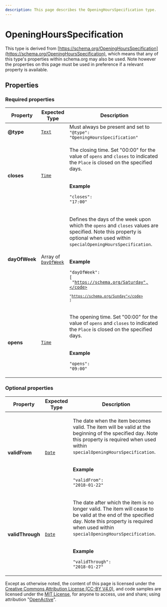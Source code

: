 ```yaml
---
description: This page describes the OpeningHoursSpecification type.
---
```


# OpeningHoursSpecification

This type is derived from [https://schema.org/OpeningHoursSpecification](https://schema.org/OpeningHoursSpecification), which means that any of this type's properties within schema.org may also be used. Note however the properties on this page must be used in preference if a relevant property is available.

## **Properties**

### **Required properties**

| Property      | Expected Type                                         | Description                                                                                                                                                                                                                                                                                                                                                                                              |
| ------------- | ----------------------------------------------------- | -------------------------------------------------------------------------------------------------------------------------------------------------------------------------------------------------------------------------------------------------------------------------------------------------------------------------------------------------------------------------------------------------------- |
| **@type**     |  [`Text`](https://schema.org/Text)                    |  Must always be present and set to `"@type": "OpeningHoursSpecification"`                                                                                                                                                                                                                                                                                                                                |
| **closes**    |  [`Time`](https://schema.org/Time)                    | <p>The closing time. Set "00:00" for the value of <code>opens</code> and <code>closes</code> to indicated the <code>Place</code> is closed on the specified days.</p><p><br><strong>Example</strong></p><p><code>"closes": "17:00"</code></p>                                                                                                                                                            |
| **dayOfWeek** |  Array of [`DayOfWeek`](https://schema.org/DayOfWeek) | <p>Defines the days of the week upon which the <code>opens</code> and <code>closes</code> values are specified. Note this property is optional when used within <code>specialOpeningHoursSpecification</code>.</p><p><br><strong>Example</strong></p><p><code>"dayOfWeek": [</code><br><code>  "https://schema.org/Saturday",</code><br><code>  "https://schema.org/Sunday"</code><br><code>]</code></p> |
| **opens**     |  [`Time`](https://schema.org/Time)                    | <p>The opening time. Set "00:00" for the value of <code>opens</code> and <code>closes</code> to indicated the <code>Place</code> is closed on the specified days.</p><p><br><strong>Example</strong></p><p><code>"opens": "09:00"</code></p>                                                                                                                                                             |

### **Optional properties**

| Property         | Expected Type                      | Description                                                                                                                                                                                                                                                                                                 |
| ---------------- | ---------------------------------- | ----------------------------------------------------------------------------------------------------------------------------------------------------------------------------------------------------------------------------------------------------------------------------------------------------------- |
| **validFrom**    |  [`Date`](https://schema.org/Date) | <p>The date when the item becomes valid. The item will be valid at the beginning of the specified day. Note this property is required when used within <code>specialOpeningHoursSpecification</code>.</p><p><br><strong>Example</strong></p><p><code>"validFrom": "2018-01-22"</code></p>                   |
| **validThrough** |  [`Date`](https://schema.org/Date) | <p>The date after which the item is no longer valid. The item will cease to be valid at the end of the specified day. Note this property is required when used within <code>specialOpeningHoursSpecification</code>.</p><p><br><strong>Example</strong></p><p><code>"validThrough": "2018-01-27"</code></p> |

Except as otherwise noted, the content of this page is licensed under the [Creative Commons Attribution License (CC-BY V4.0)](https://creativecommons.org/licenses/by/4.0/), and code samples are licensed under the [MIT License](https://opensource.org/licenses/MIT), for anyone to access, use and share; using attribution "[OpenActive](https://www.openactive.io)".
